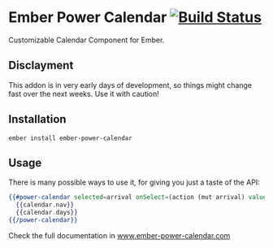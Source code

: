 # Ember Power Calendar [![Build Status](https://travis-ci.org/cibernox/ember-power-calendar.svg?branch=master)](https://travis-ci.org/cibernox/ember-power-calendar)

Customizable Calendar Component for Ember.

## Disclayment

This addon is in very early days of development, so things might change fast over
the next weeks. Use it with caution!

## Installation

`ember install ember-power-calendar`

## Usage

There is many possible ways to use it, for giving you just a taste of the API:

```hbs
{{#power-calendar selected=arrival onSelect=(action (mut arrival) value="moment") as |calendar|}}
  {{calendar.nav}}
  {{calendar.days}}
{{/power-calendar}}
```

Check the full documentation in www.ember-power-calendar.com
